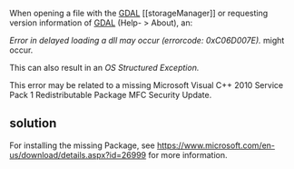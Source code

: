 When opening a file with the [GDAL](https://en.wikipedia.org/wiki/GDAL) [[storageManager]] or requesting version information of [GDAL](https://en.wikipedia.org/wiki/GDAL) (Help- \> About), an:

*Error in delayed loading a dll may occur (errorcode: 0xC06D007E).* might occur.

This can also result in an *OS Structured Exception.*

This error may be related to a missing Microsoft Visual C++ 2010 Service Pack 1 Redistributable Package MFC Security Update.

## solution

For installing the missing Package, see <https://www.microsoft.com/en-us/download/details.aspx?id=26999> for more information.